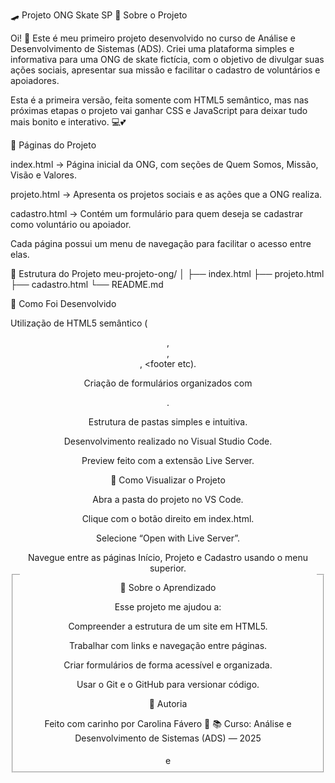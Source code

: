 🛹 Projeto ONG Skate SP
🌟 Sobre o Projeto

Oi! 👋 Este é meu primeiro projeto desenvolvido no curso de Análise e Desenvolvimento de Sistemas (ADS).
Criei uma plataforma simples e informativa para uma ONG de skate fictícia, com o objetivo de divulgar suas ações sociais, apresentar sua missão e facilitar o cadastro de voluntários e apoiadores.

Esta é a primeira versão, feita somente com HTML5 semântico, mas nas próximas etapas o projeto vai ganhar CSS e JavaScript para deixar tudo mais bonito e interativo. 💻💕

📄 Páginas do Projeto

index.html → Página inicial da ONG, com seções de Quem Somos, Missão, Visão e Valores.

projeto.html → Apresenta os projetos sociais e as ações que a ONG realiza.

cadastro.html → Contém um formulário para quem deseja se cadastrar como voluntário ou apoiador.

Cada página possui um menu de navegação para facilitar o acesso entre elas.

🧱 Estrutura do Projeto
meu-projeto-ong/
│
├── index.html
├── projeto.html
├── cadastro.html
└── README.md

🧠 Como Foi Desenvolvido

Utilização de HTML5 semântico (<header>, <main>, <section>, <footer etc).

Criação de formulários organizados com <fieldset> e <legend>.

Estrutura de pastas simples e intuitiva.

Desenvolvimento realizado no Visual Studio Code.

Preview feito com a extensão Live Server.

🚀 Como Visualizar o Projeto

Abra a pasta do projeto no VS Code.

Clique com o botão direito em index.html.

Selecione “Open with Live Server”.

Navegue entre as páginas Início, Projeto e Cadastro usando o menu superior.

💬 Sobre o Aprendizado

Esse projeto me ajudou a:

Compreender a estrutura de um site em HTML5.

Trabalhar com links e navegação entre páginas.

Criar formulários de forma acessível e organizada.

Usar o Git e o GitHub para versionar código.

💖 Autoria

Feito com carinho por Carolina Fávero 💜
📚 Curso: Análise e Desenvolvimento de Sistemas (ADS) — 2025
   

